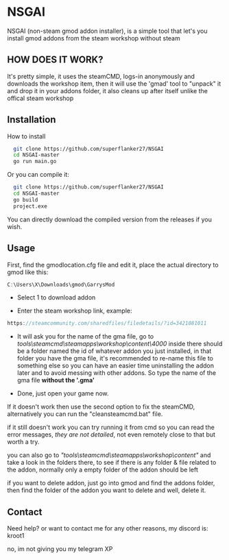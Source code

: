 
# NSGAI


NSGAI (non-steam gmod addon installer), is a simple tool that let's you install gmod addons from the steam workshop without steam




## HOW DOES IT WORK?

It's pretty simple, it uses the steamCMD, logs-in anonymously and downloads the workshop item, then it will use the 'gmad' tool to "unpack" it and drop it in your addons folder, it also cleans up after itself unlike the offical steam workshop

## Installation

How to install

```bash
  git clone https://github.com/superflanker27/NSGAI
  cd NSGAI-master
  go run main.go
```
Or you can compile it:
```bash
  git clone https://github.com/superflanker27/NSGAI
  cd NSGAI-master
  go build
  project.exe
```
You can directly download the compiled version from the releases if you wish.
    
## Usage

First, find the gmodlocation.cfg file and edit it, place the actual directory to gmod like this:

```javascript
C:\Users\X\Downloads\gmod\GarrysMod
```
- Select 1 to download addon

- Enter the steam workshop link, example:
```javascript
https://steamcommunity.com/sharedfiles/filedetails/?id=3421081011
```

- It will ask you for the name of the gma file, go to *tools\steamcmd\steamapps\workshop\content\4000* inside there should be a folder named the id of whatever addon you just installed, in that folder you have the gma file, it's recommended to re-name this file to something else so you can have an easier time uninstalling the addon later and to avoid messing with other addons. So type the name of the gma file **without the '.gma'**

- Done, just open your game now.

If it doesn't work then use the second option to fix the steamCMD, alternatively you can run the "cleansteamcmd.bat" file.

if it still doesn't work you can try running it from cmd so you can read the error messages, *they are not detailed*, not even remotely close to that but worth a try.

you can also go to *"tools\steamcmd\steamapps\workshop\content"* and take a look in the folders there, to see if there is any folder & file related to the addon, normally only a empty folder of the addon should be left

if you want to delete addon, just go into gmod and find the addons folder, then find the folder of the addon you want to delete and well, delete it.

## Contact

Need help? or want to contact me for any other reasons, my discord is: kroot1

no, im not giving you my telegram XP

